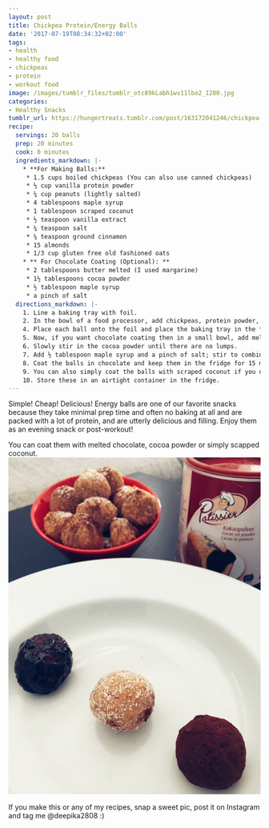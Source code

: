 ```yaml
---
layout: post
title: Chickpea Protein/Energy Balls
date: '2017-07-19T08:34:32+02:00'
tags:
- health
- healthy food
- chickpeas
- protein
- workout food
image: /images/tumblr_files/tumblr_otc89kLabh1wv11lbo2_1280.jpg
categories:
- Healthy Snacks
tumblr_url: https://hungertreats.tumblr.com/post/163172041246/chickpea-proteinenergy-balls
recipe:
  servings: 20 balls
  prep: 20 minutes
  cook: 0 minutes
  ingredients_markdown: |-
    * **For Making Balls:**
     * 1.5 cups boiled chickpeas (You can also use canned chickpeas)
     * ⅓ cup vanilla protein powder
     * ¼ cup peanuts (lightly salted)
     * 4 tablespoons maple syrup
     * 1 tablespoon scraped coconut
     * ½ teaspoon vanilla extract
     * ¼ teaspoon salt
     * ¼ teaspoon ground cinnamon
     * 15 almonds
     * 1/3 cup gluten free old fashioned oats
    * ** For Chocolate Coating (Optional): **
     * 2 tablespoons butter melted (I used margarine)
     * 1½ tablespoons cocoa powder 
     * ½ tablespoon maple syrup
     * a pinch of salt
  directions_markdown: |-
    1. Line a baking tray with foil.
    2. In the bowl of a food processor, add chickpeas, protein powder, peanuts, maple syrup, vanilla extract, oats, almonds, salt, and cinnamon. 3. Pulse to combine until all ingredients are mixed together and smooth; stop to scrape the sides if needed. It should be like a soft dough texture.Roll the dough into small balls.
    4. Place each ball onto the foil and place the baking tray in the fridge. Keep them in the fridge for at least half an hour so the balls get firm or you can also eat them as it is.
    5. Now, if you want chocolate coating then in a small bowl, add melted butter.
    6. Slowly stir in the cocoa powder until there are no lumps.
    7. Add ½ tablespoon maple syrup and a pinch of salt; stir to combine.
    8. Coat the balls in chocolate and keep them in the fridge for 15 minutes.
    9. You can also simply coat the balls with scraped coconut if you do not like the taste of chocolate.
    10. Store these in an airtight container in the fridge.
---
```

Simple! Cheap! Delicious! Energy balls are one of our favorite snacks because they take minimal prep time and often no baking at all and are packed with a lot of protein, and are utterly delicious and filling. Enjoy them as an evening snack or post-workout!

You can coat them with melted chocolate, cocoa powder or simply scapped coconut.
![](/images/tumblr_files/tumblr_otc89kLabh1wv11lbo1_1280.jpg)

If you make this or any of my recipes, snap a sweet pic, post it on Instagram and tag me @deepika2808 :)
